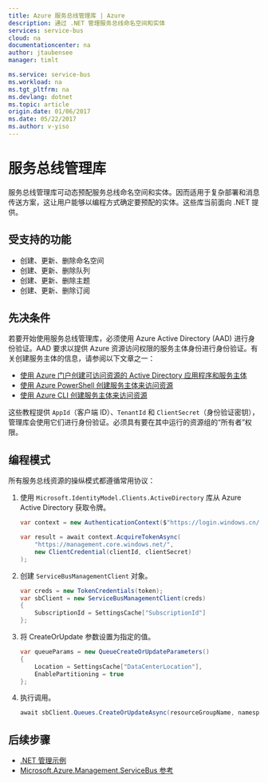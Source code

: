 ```yaml
---
title: Azure 服务总线管理库 | Azure
description: 通过 .NET 管理服务总线命名空间和实体
services: service-bus
cloud: na
documentationcenter: na
author: jtaubensee
manager: timlt

ms.service: service-bus
ms.workload: na
ms.tgt_pltfrm: na
ms.devlang: dotnet
ms.topic: article
origin.date: 01/06/2017
ms.date: 05/22/2017
ms.author: v-yiso
---
```


# 服务总线管理库

服务总线管理库可动态预配服务总线命名空间和实体。因而适用于复杂部署和消息传送方案，这让用户能够以编程方式确定要预配的实体。这些库当前面向 .NET 提供。

## 受支持的功能

* 创建、更新、删除命名空间
* 创建、更新、删除队列
* 创建、更新、删除主题
* 创建、更新、删除订阅

## 先决条件

若要开始使用服务总线管理库，必须使用 Azure Active Directory (AAD) 进行身份验证。AAD 要求以提供 Azure 资源访问权限的服务主体身份进行身份验证。有关创建服务主体的信息，请参阅以下文章之一：

* [使用 Azure 门户创建可访问资源的 Active Directory 应用程序和服务主体](../azure-resource-manager/resource-group-create-service-principal-portal.md)
* [使用 Azure PowerShell 创建服务主体来访问资源](../azure-resource-manager/resource-group-authenticate-service-principal.md)
* [使用 Azure CLI 创建服务主体来访问资源](../azure-resource-manager/resource-group-authenticate-service-principal-cli.md)

这些教程提供 `AppId`（客户端 ID）、`TenantId` 和 `ClientSecret`（身份验证密钥），管理库会使用它们进行身份验证。必须具有要在其中运行的资源组的“所有者”权限。

## 编程模式

所有服务总线资源的操纵模式都遵循常用协议：

1. 使用 `Microsoft.IdentityModel.Clients.ActiveDirectory` 库从 Azure Active Directory 获取令牌。

    ```csharp
    var context = new AuthenticationContext($"https://login.windows.cn/{tenantId}");

    var result = await context.AcquireTokenAsync(
        "https://management.core.windows.net/",
        new ClientCredential(clientId, clientSecret)
    );
    ```

1. 创建 `ServiceBusManagementClient` 对象。

    ```csharp
    var creds = new TokenCredentials(token);
    var sbClient = new ServiceBusManagementClient(creds)
    {
        SubscriptionId = SettingsCache["SubscriptionId"]
    };
    ```

1. 将 CreateOrUpdate 参数设置为指定的值。

    ```csharp
    var queueParams = new QueueCreateOrUpdateParameters()
    {
        Location = SettingsCache["DataCenterLocation"],
        EnablePartitioning = true
    };
    ```

1. 执行调用。

    ```csharp
    await sbClient.Queues.CreateOrUpdateAsync(resourceGroupName, namespaceName, QueueName, queueParams);
    ```

## 后续步骤
* [.NET 管理示例](https://github.com/Azure-Samples/service-bus-dotnet-management/)
* [Microsoft.Azure.Management.ServiceBus 参考](https://docs.microsoft.com/en-us/dotnet/api/Microsoft.Azure.Management.ServiceBus)

<!---HONumber=Mooncake_0313_2017-->